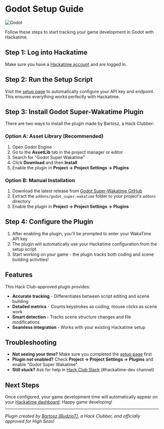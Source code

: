 # Godot Setup Guide

![Godot](/images/editor-icons/godot-128.png)

Follow these steps to start tracking your game development in Godot with Hackatime.

## Step 1: Log into Hackatime

Make sure you have a [Hackatime account](https://hackatime.hackclub.com) and are logged in.

## Step 2: Run the Setup Script

Visit the [setup page](https://hackatime.hackclub.com/my/wakatime_setup) to automatically configure your API key and endpoint. This ensures everything works perfectly with Hackatime.

## Step 3: Install Godot Super-Wakatime Plugin

There are two ways to install the plugin made by Bartosz, a Hack Clubber:

### Option A: Asset Library (Recommended)

1. Open Godot Engine
2. Go to the **AssetLib** tab in the project manager or editor
3. Search for "Godot Super Wakatime"
4. Click **Download** and then **Install**
5. Enable the plugin in **Project → Project Settings → Plugins**

### Option B: Manual Installation

1. Download the latest release from [Godot Super-Wakatime GitHub](https://github.com/BudzioT/Godot_Super-Wakatime)
2. Extract the `addons/godot_super-wakatime` folder to your project's `addons` directory
3. Enable the plugin in **Project → Project Settings → Plugins**

## Step 4: Configure the Plugin

1. After enabling the plugin, you'll be prompted to enter your WakaTime API key
2. The plugin will automatically use your Hackatime configuration from the setup script
3. Start working on your game - the plugin tracks both coding and scene building activities!

## Features

This Hack Club-approved plugin provides:
- **Accurate tracking** - Differentiates between script editing and scene building
- **Detailed metrics** - Counts keystrokes as coding, mouse clicks as scene work
- **Smart detection** - Tracks scene structure changes and file modifications
- **Seamless integration** - Works with your existing Hackatime setup

## Troubleshooting

- **Not seeing your time?** Make sure you completed the [setup page](https://hackatime.hackclub.com/my/wakatime_setup) first
- **Plugin not enabled?** Check **Project → Project Settings → Plugins** and enable "Godot Super Wakatime"
- **Still stuck?** Ask for help in [Hack Club Slack](https://hackclub.slack.com) (#hackatime-dev channel)

## Next Steps

Once configured, your game development time will automatically appear on your [Hackatime dashboard](https://hackatime.hackclub.com). Happy game developing!

---

*Plugin created by [Bartosz (BudzioT)](https://github.com/BudzioT), a Hack Clubber, and officially approved for High Seas!*
